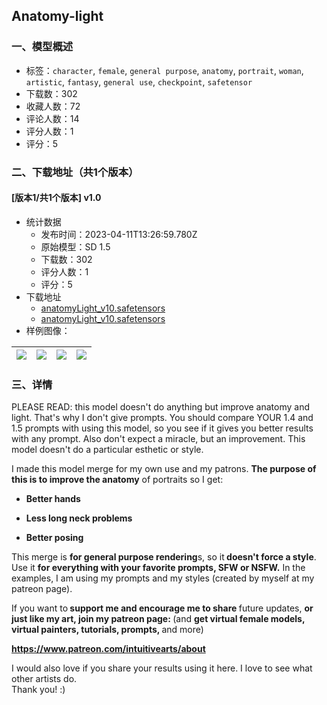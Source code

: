 ## Anatomy-light
### 一、模型概述

- 标签：`character`, `female`, `general purpose`, `anatomy`, `portrait`, `woman`, `artistic`, `fantasy`, `general use`, `checkpoint`, `safetensor`
- 下载数：302
- 收藏人数：72
- 评论人数：14
- 评分人数：1
- 评分：5

### 二、下载地址（共1个版本）

#### [版本1/共1个版本] v1.0

- 统计数据
  - 发布时间：2023-04-11T13:26:59.780Z
  - 原始模型：SD 1.5
  - 下载数：302
  - 评分人数：1
  - 评分：5
- 下载地址
  - [anatomyLight_v10.safetensors](https://civitai.com/api/download/models/42715?type=Model&format=SafeTensor&size=full&fp=fp16)
  - [anatomyLight_v10.safetensors](https://civitai.com/api/download/models/42715)
- 样例图像：

| <img src="https://image.civitai.com/xG1nkqKTMzGDvpLrqFT7WA/52884fcd-d323-4422-0e79-04b6e3be2b00/width=450/468581.jpeg" /> | <img src="https://image.civitai.com/xG1nkqKTMzGDvpLrqFT7WA/b3f5aa71-e4da-41fc-131f-cca0e035d000/width=450/468578.jpeg" /> | <img src="https://image.civitai.com/xG1nkqKTMzGDvpLrqFT7WA/0f36d53f-6d05-4fce-4e3e-54ba409f1b00/width=450/468577.jpeg" /> | <img src="https://image.civitai.com/xG1nkqKTMzGDvpLrqFT7WA/89aba0e6-d7ef-438c-c6e2-644dcd2f8800/width=450/468582.jpeg" /> |
| ---- | ---- | ---- | ---- |


### 三、详情
<p>PLEASE READ: this model doesn't do anything but improve anatomy and light. That's why I don't give prompts. You should compare YOUR 1.4 and 1.5 prompts with using this model, so you see if it gives you better results with any prompt. Also don't expect a miracle, but an improvement. This model doesn't do a particular esthetic or style.</p><p>I made this model merge for my own use and my patrons. <strong>The purpose of this is to improve the anatomy</strong> of portraits so I get:</p><ul><li><p><strong>Better hands</strong></p></li><li><p><strong>Less long neck problems</strong></p></li><li><p><strong>Better posing</strong></p></li></ul><p>This merge is <strong>for general purpose rendering</strong>s, so it<strong> doesn't force a style</strong>. Use it <strong>for everything with your favorite prompts, SFW or NSFW.</strong> In the examples, I am using my prompts and my styles (created by myself at my patreon page).</p><p>If you want to<strong> support me and encourage me to share </strong>future updates, <strong>or just like my art, join my patreon page: </strong>(and <strong>get virtual female models, virtual painters, tutorials, prompts, </strong>and more)</p><p><a target="_blank" rel="ugc" href="https://www.patreon.com/intuitivearts/about"><strong>https://www.patreon.com/intuitivearts/about</strong></a></p><p>I would also love if you share your results using it here. I love to see what other artists do.<br />Thank you! :)</p>